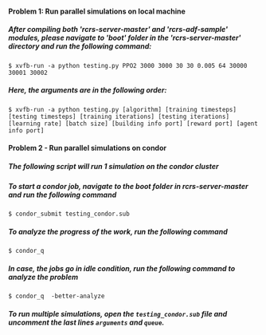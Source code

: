#### Problem 1: Run parallel simulations on local machine

##### After compiling both 'rcrs-server-master' and 'rcrs-adf-sample' modules, please navigate to 'boot' folder in the 'rcrs-server-master' directory and run the following command:
 
```$ xvfb-run -a python testing.py PPO2 3000 3000 30 30 0.005 64 30000 30001 30002```

##### Here, the arguments are in the following order: 

```$ xvfb-run -a python testing.py [algorithm] [training timesteps] [testing timesteps] [training iterations] [testing iterations] [learning rate] [batch size] [building info port] [reward port] [agent info port]```


#### Problem 2 - Run parallel simulations on condor

##### The following script will run 1 simulation on the condor cluster

##### To start a condor job, navigate to the boot folder in rcrs-server-master and run the following command

```$ condor_submit testing_condor.sub```

##### To analyze the progress of the work, run the following command

```$ condor_q```

##### In case, the jobs go in idle condition, run the following command to analyze the problem

```$ condor_q  -better-analyze```

##### To run multiple simulations, open the `testing_condor.sub` file and uncomment the last lines `arguments` and `queue`. 




